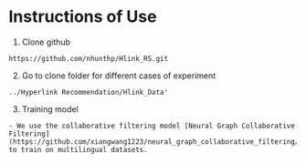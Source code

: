 # Instructions of Use
1. Clone github
```
https://github.com/nhunthp/Hlink_RS.git

```
2. Go to clone folder for different cases of experiment
```
../Hyperlink Recommendation/Hlink_Data' 
```
3. Training model
```
- We use the collaborative filtering model [Neural Graph Collaborative Filtering] (https://github.com/xiangwang1223/neural_graph_collaborative_filtering/tree/master) to train on multilingual datasets.